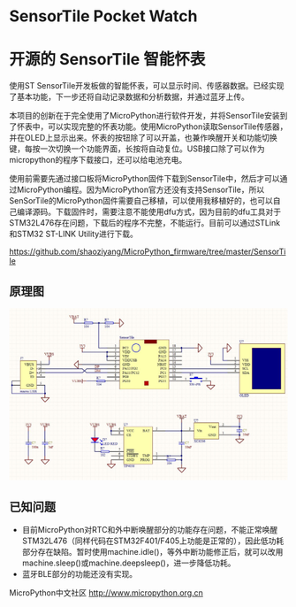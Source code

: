 # SensorTile Pocket Watch

# 开源的 SensorTile 智能怀表

使用ST SensorTile开发板做的智能怀表，可以显示时间、传感器数据。已经实现了基本功能，下一步还将自动记录数据和分析数据，并通过蓝牙上传。

本项目的创新在于完全使用了MicroPython进行软件开发，并将SensorTile安装到了怀表中，可以实现完整的怀表功能。使用MicroPython读取SensorTile传感器，并在OLED上显示出来。怀表的按钮除了可以开盖，也兼作唤醒开关和功能切换键，每按一次切换一个功能界面，长按将自动复位。USB接口除了可以作为micropython的程序下载接口，还可以给电池充电。

使用前需要先通过接口板将MicroPython固件下载到SensorTile中，然后才可以通过MicroPython编程。因为MicroPython官方还没有支持SensorTile，所以SenSorTile的MicroPython固件需要自己移植，可以使用我移植好的，也可以自己编译源码。下载固件时，需要注意不能使用dfu方式，因为目前的dfu工具对于STM32L476存在问题，下载后的程序不完整，不能运行。目前可以通过STLink和STM32 ST-LINK Utility进行下载。

https://github.com/shaoziyang/MicroPython_firmware/tree/master/SensorTile

## 原理图

![sch](sch.jpg)

## 已知问题

* 目前MicroPython对RTC和外中断唤醒部分的功能存在问题，不能正常唤醒STM32L476（同样代码在STM32F401/F405上功能是正常的），因此低功耗部分存在缺陷。暂时使用machine.idle()，等外中断功能修正后，就可以改用machine.sleep()或machine.deepsleep()，进一步降低功耗。
* 蓝牙BLE部分的功能还没有实现。

MicroPython中文社区
http://www.micropython.org.cn


